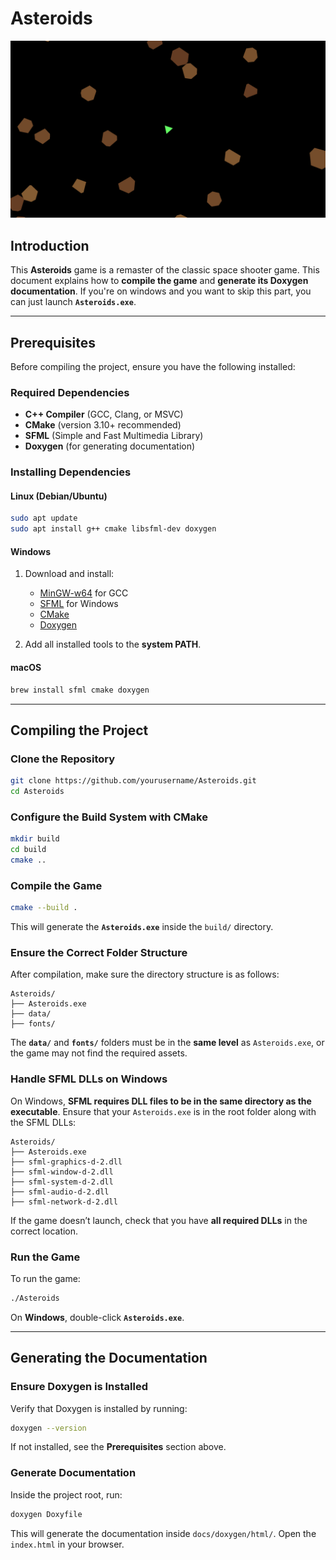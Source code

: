 # Asteroids

![Game Preview](docs/resources/game.png)

## Introduction
This **Asteroids** game is a remaster of the classic space shooter game.
This document explains how to **compile the game** and **generate its Doxygen documentation**. If you're on windows and you want to skip this part, you can just launch **`Asteroids.exe`**.

---

## Prerequisites
Before compiling the project, ensure you have the following installed:

### **Required Dependencies**
- **C++ Compiler** (GCC, Clang, or MSVC)
- **CMake** (version 3.10+ recommended)
- **SFML** (Simple and Fast Multimedia Library)
- **Doxygen** (for generating documentation)

### **Installing Dependencies**
#### **Linux (Debian/Ubuntu)**
```sh
sudo apt update
sudo apt install g++ cmake libsfml-dev doxygen
```
#### **Windows**
1. Download and install:
   - [MinGW-w64](https://www.mingw-w64.org/) for GCC
   - [SFML](https://www.sfml-dev.org/download.php) for Windows
   - [CMake](https://cmake.org/download/)
   - [Doxygen](https://www.doxygen.nl/download.html)

2. Add all installed tools to the **system PATH**.

#### **macOS**
```sh
brew install sfml cmake doxygen
```

---

## Compiling the Project

### **Clone the Repository**
```sh
git clone https://github.com/yourusername/Asteroids.git
cd Asteroids
```

### **Configure the Build System with CMake**
```sh
mkdir build
cd build
cmake ..
```

### **Compile the Game**
```sh
cmake --build .
```
This will generate the **`Asteroids.exe`** inside the `build/` directory.

### **Ensure the Correct Folder Structure**
After compilation, make sure the directory structure is as follows:
```
Asteroids/
├── Asteroids.exe
├── data/
├── fonts/
```
The **`data/`** and **`fonts/`** folders must be in the **same level** as `Asteroids.exe`, or the game may not find the required assets.

### **Handle SFML DLLs on Windows**
On Windows, **SFML requires DLL files to be in the same directory as the executable**. Ensure that your `Asteroids.exe` is in the root folder along with the SFML DLLs:
```
Asteroids/
├── Asteroids.exe
├── sfml-graphics-d-2.dll
├── sfml-window-d-2.dll
├── sfml-system-d-2.dll
├── sfml-audio-d-2.dll
├── sfml-network-d-2.dll
```
If the game doesn’t launch, check that you have **all required DLLs** in the correct location.

### **Run the Game**
To run the game:
```sh
./Asteroids
```
On **Windows**, double-click **`Asteroids.exe`**.

---

## Generating the Documentation

### **Ensure Doxygen is Installed**
Verify that Doxygen is installed by running:
```sh
doxygen --version
```
If not installed, see the **Prerequisites** section above.

### **Generate Documentation**
Inside the project root, run:
```sh
doxygen Doxyfile
```
This will generate the documentation inside `docs/doxygen/html/`. Open the `index.html` in your browser.
